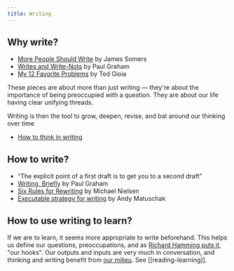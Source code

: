 ```yaml
---
title: Writing
---
```

## Why write?
- [More People Should Write](https://jsomers.net/blog/more-people-should-write) by James Somers
- [Writes and Write-Nots](https://www.paulgraham.com/writes.html) by Paul Graham
- [My 12 Favorite Problems](https://www.honest-broker.com/p/my-12-favorite-problems?__readwiseLocation=) by Ted Gioia

These pieces are about more than just writing — they're about the importance of being preoccupied with a question. They are about our life having clear unifying threads. 

Writing is then the tool to grow, deepen, revise, and bat around our thinking over time
- [How to think in writing](https://www.henrikkarlsson.xyz/p/writing-to-think)

## How to write?
- “The explicit point of a first draft is to get you to a second draft”
- [Writing, Briefly](https://paulgraham.com/writing44.html) by Paul Graham
- [Six Rules for Rewriting](https://michaelnielsen.org/blog/six-rules-for-rewriting/) by Michael Nielsen
- [Executable strategy for writing](https://notes.andymatuschak.org/zCknixwETdFm1MWdWPwMcXs) by Andy Matuschak

## How to use writing to learn?
If we are to learn, it seems more appropriate to write beforehand. This helps us define our questions, preoccupations, and as [Richard Hamming puts it](https://www.cs.virginia.edu/~robins/YouAndYourResearch.html), "our hooks". Our outputs and inputs are very much in conversation, and thinking and writing benefit from [our milieu](https://www.henrikkarlsson.xyz/p/first-we-shape-our-social-graph-then). See [[reading-learning]].